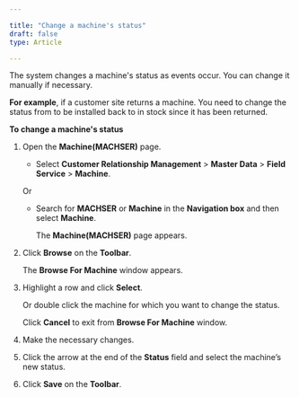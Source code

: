 ```yaml
---

title: "Change a machine's status"
draft: false
type: Article

---
```


The system changes a machine's status as events occur. You can change it manually if necessary.

**For example**, if a customer site returns a machine. You need to change the status from to be installed back to in stock since it has been returned.

**To change a machine's status**

1. Open the **Machine(MACHSER)** page.

    - Select **Customer Relationship Management** > **Master Data** > **Field Service** > **Machine**.

    Or

    - Search for **MACHSER** or **Machine** in the **Navigation box** and then select **Machine**.

        The **Machine(MACHSER)** page appears.

2. Click **Browse** on the **Toolbar**.

    The **Browse For Machine** window appears.

3. Highlight a row and click **Select**.

    Or double click the machine for which you want to change the status.

    Click **Cancel** to exit from **Browse For Machine** window.

4. Make the necessary changes.

5. Click the arrow at the end of the **Status** field and select the machine’s new status.

    
6. Click **Save** on the **Toolbar**.

​